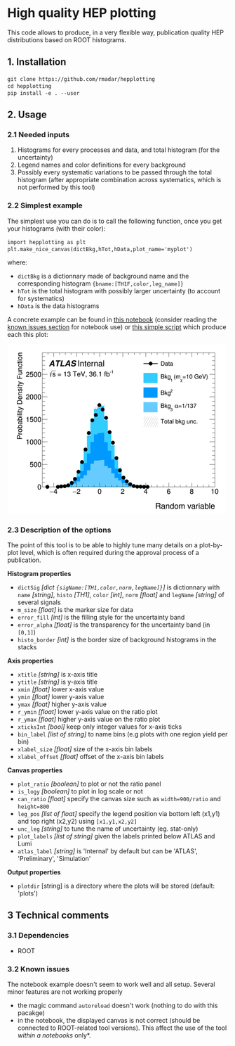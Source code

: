 # High quality HEP plotting

This code allows to produce, in a very flexible way, publication quality HEP distributions
based on ROOT histograms.

## 1. Installation

```
git clone https://github.com/rmadar/hepplotting
cd hepplotting
pip install -e . --user
```

## 2. Usage

### 2.1 Needed inputs

1. Histograms for every processes and data, and total histogram (for the uncertainty)
2. Legend names and color definitions for every background
3. Possibly every systematic variations to be passed through the total histogram
(after appropriate combination across systematics, which is not performed by this tool)

### 2.2 Simplest example

The simplest use you can do is to call the following function, once you get your
histograms (with their color):
```
import hepplotting as plt
plt.make_nice_canvas(dictBkg,hTot,hData,plot_name='myplot')
```
where:
  + `dictBkg` is a dictionnary made of background name and the corresponding histogram `{bname:[TH1F,color,leg_name]}`
  + `hTot` is the total histogram with possibly larger uncertainty (to account for systematics)
  + `hData` is the data histograms

A concrete example can be found in [this notebook](example/example.ipynb) (consider reading the
[known issues section](#32-known-issues) for notebook use) or [this simple script](example/example.py)
which produce each this plot:

![Example of distribution](example/plots/Example_plot_Internal_reduced.png)


### 2.3 Description of the options

The point of this tool is to be able to highly tune many details on a plot-by-plot level,
which is often required during the approval process of a publication.


**Histogram properties**

   + `dictSig` *[dict `{sigName:[TH1,color,norm,legName]}`]* is dictionnary with `name` *[string]*, `histo` *[TH1]*, `color` *[int]*,
   `norm` *[float]* and `legName` *[string]* of several signals
   + `m_size` *[float]* is the marker size for data
   + `error_fill` *[int]* is the filling style for the uncertainty band
   + `error_alpha` *[float]* is the transparency for the uncertainty band (in `[0,1]`)
   + `histo_border` *[int]* is the border size of background histograms in the stacks


**Axis properties**

   + `xtitle` *[string]* is x-axis title
   + `ytitle` *[string]* is y-axis title
   + `xmin` *[float]* lower x-axis value
   + `ymin` *[float]* lower y-axis value
   + `ymax` *[float]* higher y-axis value
   + `r_ymin` *[float]* lower y-axis value on the ratio plot
   + `r_ymax` *[float]* higher y-axis value on the ratio plot
   + `xticksInt` *[bool]* keep only integer values for x-axis ticks
   + `bin_label` *[list of string]* to name bins (e.g plots with one region yield per bin)
   + `xlabel_size` *[float]* size of the x-axis bin labels
   + `xlabel_offset` *[float]* offset of the x-axis bin labels


**Canvas properties**

   + `plot_ratio` *[boolean]* to plot or not the ratio panel
   + `is_logy` *[boolean]* to plot in log scale or not
   + `can_ratio` *[float]* specify the canvas size such as `width=900/ratio` and `height=800`
   + `leg_pos` *[list of float]* specify the legend position via bottom left (x1,y1) and top right (x2,y2) using `[x1,y1,x2,y2]`
   + `unc_leg` *[string]* to tune the name of uncertainty (eg. stat-only)
   + `plot_labels` *[list of string]* given the labels printed below ATLAS and Lumi
   + `atlas_label` *[string]* is 'Internal' by default but can be 'ATLAS', 'Preliminary', 'Simulation'


**Output properties**

   + `plotdir` [string] is a directory where the plots will be stored (default: 'plots')



## 3 Technical comments

### 3.1 Dependencies

  + ROOT
  

### 3.2 Known issues

The notebook example doesn't seem to work well and all setup. Several minor features are not working properly
  + the magic command `autoreload` doesn't work (nothing to do with this pacakge)
  + in the notebook, the displayed canvas is not correct (should be connected to ROOT-related tool versions). This affect the 
  use of the tool *within a notebooks* only*.

